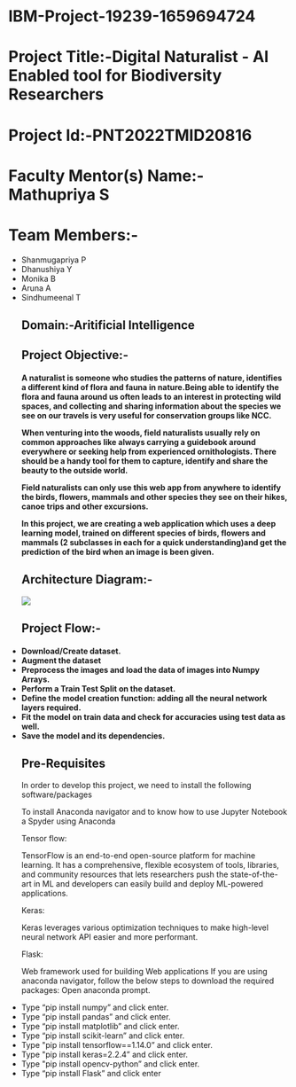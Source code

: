 # IBM-Project-19239-1659694724

<h1>Project Title:-Digital Naturalist - AI Enabled tool for Biodiversity Researchers</h1>
<h1>Project Id:-PNT2022TMID20816</h1>

<h1>Faculty Mentor(s) Name:- Mathupriya S</h1>  

<h1>Team Members:-</h1>
<ul>
<li>Shanmugapriya P</li>
<li>Dhanushiya Y</li>
<li>Monika B</li>
<li>Aruna A</li>
<li>Sindhumeenal T</li> 
<h2>Domain:-Aritificial Intelligence</h2>

<h2>Project Objective:-</h2>
<h4>A naturalist is someone who studies the patterns of nature, identifies a different kind of flora and fauna in nature.Being able to identify the flora and fauna around us often leads to an interest in protecting wild spaces, and collecting and sharing information about the species we see on our travels is very useful for conservation groups like NCC.

When venturing into the woods, field naturalists usually rely on common approaches like always carrying a guidebook around everywhere or seeking help from experienced ornithologists. There should be a handy tool for them to capture, identify and share the beauty to the outside world. 

Field naturalists can only use this web app from anywhere to identify the birds, flowers, mammals and other species they see on their hikes, canoe trips and other excursions.

In this project, we are creating a web application which uses a deep learning model, trained on different species of birds, flowers and mammals (2 subclasses in each for a quick understanding)and get the prediction of the bird when an image is been given. </h4>

<h2>Architecture Diagram:-</h2>
<img src="https://lh3.googleusercontent.com/zYy7n-JaraSS-1nC47xBKlQVAiGqTda679j8Sg3VgV-VLYAv58JPvHRmn-mcU1O66LTro8pC7eTiUt38RpCX9mSmG4UvQoF7Lp7ZOqJiQ5nqvrZ-G7WVlGv6MPu8FwwB77Q051g"/>
<h2>Project Flow:-</h2>
  <h4><li>Download/Create dataset.</li>
    <li>Augment the dataset</li>
    <li>Preprocess the images and load the data of images into Numpy Arrays.</li>
    <li>Perform a Train Test Split on the dataset.</li>
    <li>Define the model creation function: adding all the neural network layers required.</li>
    <li>Fit the model on train data and check for accuracies using test data as well.</li>
    <li>Save the model and its dependencies.</li></h4>
  <h2>Pre-Requisites</h2>
  In order to develop this project, we need to install the following software/packages

To install Anaconda navigator and to know how to use Jupyter Notebook a Spyder using Anaconda
 
Tensor flow:

 TensorFlow is an end-to-end open-source platform for machine learning. It has a comprehensive, flexible ecosystem of tools, libraries, and community resources that lets researchers push the state-of-the-art in ML and developers can easily build and deploy ML-powered applications.

Keras: 
  
Keras leverages various optimization techniques to make high-level neural network API easier and more performant. 
  
Flask:
  
 Web framework used for building  Web applications
If you are using anaconda navigator, follow the below steps to download the required packages:
Open anaconda prompt.
  <li>Type “pip install numpy” and click enter.</li>
<li>Type “pip install pandas” and click enter.</li>
<li>Type “pip install matplotlib” and click enter.</li>
<li>Type “pip install scikit-learn” and click enter.</li>
<li>Type "pip install tensorflow==1.14.0” and click enter.</li>
<li>Type "pip install keras=2.2.4” and click enter.</li>
<li>Type "pip install opencv-python” and click enter.</li>
<li>Type “pip install Flask” and click enter</li>
